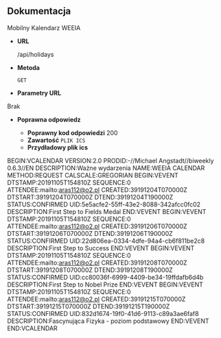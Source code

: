 **Dokumentacja**
----
  Mobilny Kalendarz WEEIA 

* **URL**

  /api/holidays

* **Metoda**

  `GET`

*  **Parametry URL**

  Brak

* **Poprawna odpowiedz**

  * **Poprawny kod odpowiedzi** 200 <br />
   * **Zawartość** `PLIK ICS`
   * **Przydładowy plik ics** <br >

BEGIN:VCALENDAR
VERSION:2.0
PRODID:-//Michael Angstadt//biweekly 0.6.3//EN
DESCRIPTION:Ważne wydarzenia
NAME:WEEIA CALENDAR
METHOD:REQUEST
CALSCALE:GREGORIAN
BEGIN:VEVENT
DTSTAMP:20191105T154810Z
SEQUENCE:0
ATTENDEE:mailto:aras112@o2.pl
CREATED:39191204T070000Z
DTSTART:39191204T070000Z
DTEND:39191204T190000Z
STATUS:CONFIRMED
UID:5e5acfe2-55ff-43e2-8088-342afcc0fc02
DESCRIPTION:First Step to Fields Medal
END:VEVENT
BEGIN:VEVENT
DTSTAMP:20191105T154810Z
SEQUENCE:0
ATTENDEE:mailto:aras112@o2.pl
CREATED:39191206T070000Z
DTSTART:39191206T070000Z
DTEND:39191206T190000Z
STATUS:CONFIRMED
UID:22d806ea-0334-4dfe-94a4-cb6f811be2c8
DESCRIPTION:First Step to Success
END:VEVENT
BEGIN:VEVENT
DTSTAMP:20191105T154810Z
SEQUENCE:0
ATTENDEE:mailto:aras112@o2.pl
CREATED:39191208T070000Z
DTSTART:39191208T070000Z
DTEND:39191208T190000Z
STATUS:CONFIRMED
UID:cc80036f-6999-4409-be34-19ffdafb6d4b
DESCRIPTION:First Step to Nobel Prize
END:VEVENT
BEGIN:VEVENT
DTSTAMP:20191105T154810Z
SEQUENCE:0
ATTENDEE:mailto:aras112@o2.pl
CREATED:39191215T070000Z
DTSTART:39191215T070000Z
DTEND:39191215T190000Z
STATUS:CONFIRMED
UID:832d1674-19f0-41d6-9113-c89a3ae6faf8
DESCRIPTION:Fascynująca Fizyka - poziom podstawowy
END:VEVENT
END:VCALENDAR

